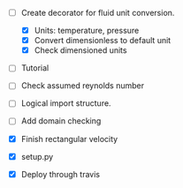 -  [ ] Create decorator for fluid unit conversion.
    -  [x] Units: temperature, pressure
    -  [x] Convert dimensionless to default unit
    - [x] Check dimensioned units
- [ ] Tutorial
- [ ] Check assumed reynolds number
- [ ] Logical import structure.
- [ ] Add domain checking

- [x] Finish rectangular velocity
- [x] setup.py
- [x] Deploy through travis
